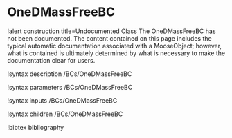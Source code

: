 <!-- MOOSE Documentation Stub: Remove this when content is added. -->

# OneDMassFreeBC

!alert construction title=Undocumented Class
The OneDMassFreeBC has not been documented. The content contained on this page includes the
typical automatic documentation associated with a MooseObject; however, what is contained is
ultimately determined by what is necessary to make the documentation clear for users.

!syntax description /BCs/OneDMassFreeBC

!syntax parameters /BCs/OneDMassFreeBC

!syntax inputs /BCs/OneDMassFreeBC

!syntax children /BCs/OneDMassFreeBC

!bibtex bibliography
